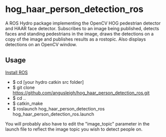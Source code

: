 hog_haar_person_detection_ros
=============================

A ROS Hydro package implementing the OpenCV HOG pedestrian detector and HAAR face detector.
Subscribes to an image being published, detects faces and standing pedestrians in the image,
draws the detections on a copy of the image and publishes results as a rostopic. Also displays
detections on an OpenCV window.

## Usage
[Install ROS](http://wiki.ros.org/ROS/Installation)

* $ cd [your hydro catkin src folder]
* $ git clone https://github.com/angusleigh/hog_haar_person_detection_ros.git
* $ cd ..
* $ catkin_make
* $ roslaunch hog_haar_person_detection_ros hog_haar_person_detection_ros.launch

You will probably also have to edit the "image_topic" parameter in the launch file to reflect the image topic you wish to detect people on.

